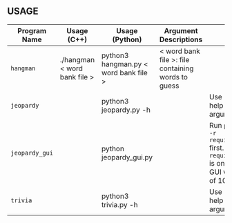 ## USAGE

| Program Name | Usage (C++) | Usage (Python) | Argument Descriptions | Notes |
| ------------ | ----------- | -------------- | --------------------- | ----- |
| `hangman` | ./hangman < word bank file > | python3 hangman.py < word bank file > | < word bank file >: file containing words to guess |
| `jeopardy` | | python3 jeopardy.py -h | | Use -h or --help for argument list |
| `jeopardy_gui` | | python jeopardy_gui.py | | Run `pip install -r requirements.txt` first. `requirements.txt` is only for the GUI version (as of 10.07.2024) |
| `trivia` | | python3 trivia.py -h | | Use -h or --help for argument list |